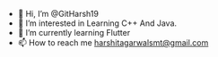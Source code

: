 - 👋 Hi, I’m @GitHarsh19
- 👀 I’m interested in Learning C++ And Java.
- 🌱 I’m currently learning Flutter
- 📫 How to reach me harshitagarwalsmt@gmail.com

<!---
GitHarsh19/GitHarsh19 is a ✨ special ✨ repository because its `README.md` (this file) appears on your GitHub profile.
You can click the Preview link to take a look at your changes.
--->
